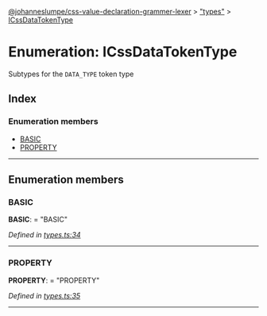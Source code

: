 [@johanneslumpe/css-value-declaration-grammer-lexer](../README.md) > ["types"](../modules/_types_.md) > [ICssDataTokenType](../enums/_types_.icssdatatokentype.md)

# Enumeration: ICssDataTokenType

Subtypes for the `DATA_TYPE` token type

## Index

### Enumeration members

* [BASIC](_types_.icssdatatokentype.md#basic)
* [PROPERTY](_types_.icssdatatokentype.md#property)

---

## Enumeration members

<a id="basic"></a>

###  BASIC

**BASIC**:  = "BASIC"

*Defined in [types.ts:34](https://github.com/johanneslumpe/css-value-declaration-grammer-lexer/blob/2d14583/src/types.ts#L34)*

___
<a id="property"></a>

###  PROPERTY

**PROPERTY**:  = "PROPERTY"

*Defined in [types.ts:35](https://github.com/johanneslumpe/css-value-declaration-grammer-lexer/blob/2d14583/src/types.ts#L35)*

___

